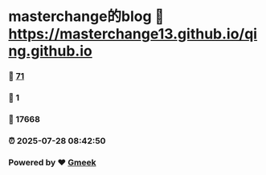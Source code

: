 # masterchange的blog :link: https://masterchange13.github.io/qing.github.io 
### :page_facing_up: [71](https://masterchange13.github.io/qing.github.io/tag.html) 
### :speech_balloon: 1 
### :hibiscus: 17668 
### :alarm_clock: 2025-07-28 08:42:50 
### Powered by :heart: [Gmeek](https://github.com/Meekdai/Gmeek)
